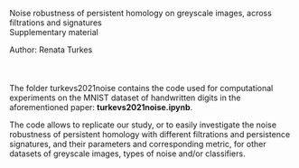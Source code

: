 Noise robustness of persistent homology on greyscale images, across filtrations and signatures  
Supplementary material  

Author: Renata Turkes  
<br>
<br>
<br>
The folder turkevs2021noise contains the code used for computational experiments on the MNIST dataset of handwritten digits in the aforementioned paper: <b>turkevs2021noise.ipynb</b>.

The code allows to replicate our study, or to easily investigate the noise robustness of persistent homology with different filtrations and persistence signatures, and their parameters and corresponding metric, for other datasets of greyscale images, types of noise and/or classifiers.
